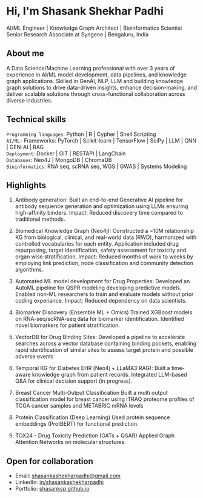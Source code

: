 # Hi, I'm Shasank Shekhar Padhi 

AI/ML Engineer | Knowledge Graph Architect | Bioinformatics Scientist   
Senior Research Associate at Syngene | Bengaluru, India 

## About me
A Data Science/Machine Learning professional with over 3 years of experience in AI/ML model development, data pipelines, and knowledge graph applications. Skilled in GenAI, NLP, LLM and building knowledge graph solutions to drive data-driven insights, enhance decision-making, and deliver scalable solutions through cross-functional collaboration across diverse industries.

## Technical skills
`Programming languages`: Python | R | Cypher | Shell Scripting  
`AI/ML`- Frameworks: PyTorch | Scikit-learn | TensorFlow | SciPy | LLM | GNN | GEN-AI | RAG   
`Deployment`: Docker | GIT | RESTAPI | LangChain  
`Databases`: Neo4J | MongoDB | ChromaDB  
`Bioinformatics`: RNA seq, scRNA seq, WGS | GWAS | Systems Modeling  

## Highlights
1. Antibody generation:
Built an end-to-end Generative AI pipeline for antibody sequence generation and optimization using LLMs ensuring high-affinity binders.
Impact: Reduced discovery time compared to traditional methods.

2. Biomedical Knowledge Graph (Neo4j):
Constructed a ~10M relationship KG from biological, clinical, and real-world data (RWD), harmonized with controlled vocabularies for each entity.
Application included drug repurposing, target identification, safety assessment for toxicity and organ wise stratification.
Impact: Reduced months of work to weeks by employing link prediction, node classification and community detection algorithms.

3. Automated ML model development for Drug Properties:
Developed an AutoML pipeline for QSPR modeling developing predictive models. Enabled non-ML researchers to train and evaluate models without prior coding experiance.
Impact: Reduced dependency on data scientists.

4. Biomarker Discovery (Ensemble ML + Omics)
Trained XGBoost models on RNA-seq/scRNA-seq data for biomarker identification.
Identified novel biomarkers for patient stratification.

5. VectorDB for Drug Binding Sites:
Developed a pipeline to accelerate searches across a vector database containing binding pockets, enabling rapid identification of similar sites to assess target protein and possible adverse events

6. Temporal KG for Diabetes EHR (Neo4j + LLaMA3 RAG):
Built a time-aware knowledge graph from patient records. Integrated LLM-based Q&A for clinical decision support (in progress).

7. Breast Cancer Multi-Output Classification
Built a multi output classification model for breast cancer using iTRAQ proteome profiles of TCGA cancer samples and METABRIC mRNA levels

8. Protein Classification (Deep Learning)
Used protein sequence embeddings (ProtBERT) for functional prediction.

9. TOX24 - Drug Toxicity Prediction (GATs + QSAR)
Applied Graph Attention Networks on molecular structures.

## Open for collaboration
- Email: [shasankashekharpadhi@gmail.com](mailto:shasankashekharpadhi@gmail.com)  
- LinkedIn: [in/shasankashekharpadhi](https://linkedin.com/in/shasankashekharpadhi)  
- Portfolio: [shasanksp.github.io](https://shasanksp.github.io)
